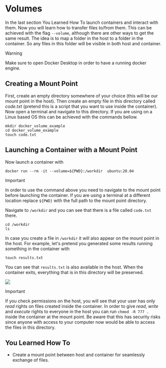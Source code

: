 # Volumes


In the last section You Learned How To launch containers and interact with them. Now you will learn how to transfer files to/from them. This can be achieved with the flag `--volume`, although there are other ways to get the same result. The idea is to map a folder in the host to a folder in the container. So any files in this folder will be visible in both host and container.

> [!WARNING]
> Make sure to open Docker Desktop in order to have a running docker engine.


## Creating a Mount Point
First, create an empty directory somewhere of your choice (this will be our mount point in the host). Then create an empty file in this directory called *code.txt* (pretend this is a script that you want to use inside the container). Now open a terminal and navigate to this directory. If you are using on a Linux based OS this can be achieved with the commands bellow.

```
mkdir docker_volume_example
cd docker_volume_example
touch code.txt
```

## Launching a Container with a Mount Point
Now launch a container with

```docker run --rm -it --volume=${PWD}:/workdir  ubuntu:20.04```

> [!IMPORTANT]
> In order to use the command above you need to navigate to the mount point before launching the container. If you are using a terminal at a different location replace `${PWD}` with the full path to the mount point directory.

Navigate to `/workdir` and you can see that there is a file called `code.txt` there.

```
cd /workdir
ls
```

In case you create a file in `/workdir` it will also appear on the mount point in the host. For example, let's pretend you generated some results running something in the container with

```
touch results.txt
```

You can see that `results.txt` is also available in the host. When the container exits, everything that is in this directory will be preserved.

![](screenshot.png)

> [!IMPORTANT]
> If you check permissions on the host, you will see that your user has only *read* rights on files created inside the container. In order to give *read*, *write* and *execute* rights to everyone in the host you can run ```chmod -R 777 .``` inside the container at the mount point. Be aware that this has security risks since anyone with access to your computer now would be able to access the files in this directory.

## You Learned How To
- Create a mount point between host and container for seamlessly exchange of files.
